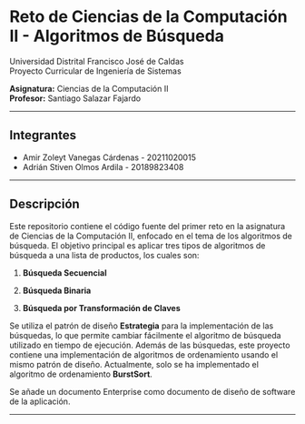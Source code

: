 # Reto de Ciencias de la Computación II - Algoritmos de Búsqueda

Universidad Distrital Francisco José de Caldas  
Proyecto Curricular de Ingeniería de Sistemas

**Asignatura:** Ciencias de la Computación II  
**Profesor:** Santiago Salazar Fajardo

---

## Integrantes

- Amir Zoleyt Vanegas Cárdenas - 20211020015
- Adrián Stiven Olmos Ardila   - 20189823408

---

## Descripción

Este repositorio contiene el código fuente del primer reto en la asignatura de Ciencias de la Computación II, enfocado en el tema de los algoritmos de búsqueda. El objetivo principal es aplicar tres tipos de algoritmos de búsqueda a una lista de productos, los cuales son:

1. **Búsqueda Secuencial**

2. **Búsqueda Binaria**

3. **Búsqueda por Transformación de Claves**

Se utiliza el patrón de diseño **Estrategia** para la implementación de las búsquedas, lo que permite cambiar fácilmente el algoritmo de búsqueda utilizado en tiempo de ejecución.
Además de las búsquedas, este proyecto contiene una implementación de algoritmos de ordenamiento usando el mismo patrón de diseño. Actualmente, solo se ha implementado el algoritmo de ordenamiento **BurstSort**.

Se añade un documento Enterprise como documento de diseño de software de la aplicación.

---
